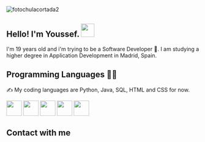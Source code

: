 ![fotochulacortada2](https://github.com/YoussefAKQ/YoussefAKQ/assets/118306973/f2d27490-877e-442d-b25c-3eb91b5664c3)

## Hello! I'm Youssef. <img src="https://github.com/TheDudeThatCode/TheDudeThatCode/blob/master/Assets/Hi.gif" width="35" />
I'm 19 years old and i'm trying to be a Software Developer 🐣. I am studying a higher degree in Application Development in Madrid, Spain.
## Programming Languages 🧑‍💻
✍️ My coding languages are Python, Java, SQL, HTML and CSS for now.

<img src="https://github.com/YoussefAKQ/YoussefAKQ/assets/118306973/0aeaecfc-93a0-4ecd-a317-14f9bed1faff" width="40"/>
<img src="https://github.com/YoussefAKQ/YoussefAKQ/assets/118306973/e52b9e5e-8979-49a4-8c04-99f50e7e82bb" width="40"/>
<img src="https://github.com/YoussefAKQ/YoussefAKQ/assets/118306973/02f28d56-ca7f-4966-81c8-f9c664e5a77a" width="40"/>
<img src="https://github.com/YoussefAKQ/YoussefAKQ/assets/118306973/517abb7f-92ef-4626-8599-0c2be1ee5ea6" width="40"/>
<img src="https://github.com/YoussefAKQ/YoussefAKQ/assets/118306973/ae8d5981-1eb2-4886-a365-4842b873bc3f" width="40"/>

## Contact with me
